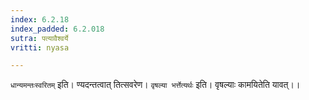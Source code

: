```yaml
---
index: 6.2.18
index_padded: 6.2.018
sutra: पत्यावैश्वर्ये
vritti: nyasa

---
```

`धान्यमन्तःस्वरितम्` इति। ण्यदन्तत्वात् तित्सवरेण। `वृषल्या भर्त्तेत्यर्थः` इति। वृषल्याः कामयितेति यावत्।।